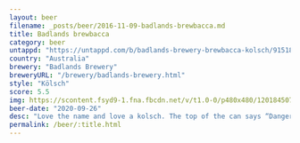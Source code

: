 ```yaml
---
layout: beer
filename: _posts/beer/2016-11-09-badlands-brewbacca.md
title: Badlands brewbacca
category: beer
untappd: "https://untappd.com/b/badlands-brewery-brewbacca-kolsch/915183"
country: "Australia"
brewery: "Badlands Brewery"
breweryURL: "/brewery/badlands-brewery.html"
style: "Kölsch"
score: 5.5
img: https://scontent.fsyd9-1.fna.fbcdn.net/v/t1.0-0/p480x480/120184507_10158639370228745_5774782230165276959_o.jpg?_nc_cat=108&_nc_sid=0be424&_nc_ohc=SZIlxBlfqwwAX9FNbFu&_nc_ht=scontent.fsyd9-1.fna&tp=6&oh=81910d99970aa175075d5339822396c1&oe=5F93C459
beer-date: "2020-09-26"
desc: "Love the name and love a kolsch. The top of the can says “Dangerously Drinkable”, but I would say the motto should just be drinkable. It’s not quite crisp enough and a bit too malty, more like a pilsner"
permalink: /beer/:title.html
---
```

